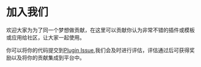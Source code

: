 # 加入我们
欢迎大家为为了同一个梦想做贡献，在这里可以贡献你认为非常不错的插件或模板或应用给社区，让大家一起使用。

你可以将你的代码提交到[Plugin Issue](https://github.com/oceancode-cloud/springboot-plugins/issues),我们会及时进行评估，评估通过后可获得奖励以及将你的贡献集成到平台中。